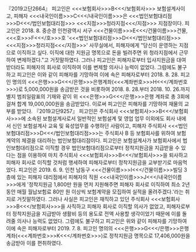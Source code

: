 『2019고단2664』
피고인은 <<<보험회사>>>B<<</보험회사>>> 보험설계사이고, 피해자 <<<내국인이름>>>C<<</내국인이름>>>은 <<<법인보험대리점>>>D<<</법인보험대리점>>> <<<지점>>>청라지점<<</지점>>> 지점장이다.
피고인은 2018. 8. 중순경 인천광역시 서구 <<<건물이름>>>E<<</건물이름>>>건물, <<<호>>>F<<</호>>>호 '<<<법인보험대리점>>>D<<</법인보험대리점>>> <<<지점>>>청라지점<<</지점>>>' 사무실에서, 피해자에게 "당신이 운영하는 지점으로 이직하고 싶다. 이직에 대한 지원금 명목으로 돈을 빌려주면 위 청라지점에서 근무하여 변제하겠다."고 거짓말하였다.
그러나 피고인은 피해자로부터 입사지원금을 대여 받더라도 피해자의 회사로 이직하여 이를 변제할 의사나 능력이 없었다.
그럼에도 불구하고 피고인은 이와 같이 피해자를 기망하여 이에 속은 피해자로부터 2018. 8. 28. 피고인 명의의 <<<은행>>>G<<</은행>>>은행계좌(<<<계좌번호>>>H<<</계좌번호>>>)로 5,000,000원을 송금받은 것을 비롯하여 2018. 8. 28.부터 2018. 10. 26.까지 별지 범죄일람표의 기재와 같이 위 <<<은행>>>G<<</은행>>>은행 계좌로 총 3회에 걸쳐 합계 19,000,000원을 송금받았다.
이로써 피고인은 피해자를 기망하여 재물의 교부를 받았다.
『2019고단9257』
피고인은 주식회사 <<<보험회사>>>B<<</보험회사>>>에 소속된 보험설계사로서 일반적인 보험설계 및 영업 업무 이외에도 회사 내에서 신인 보험설계사 교육 및 육성업무를 수행하던 사람이고, 피해자 주식회사 <<<법인보험대리점>>>D<<</법인보험대리점>>>는 주식회사 B 등 보험회사를 위하여 보험계약의 체결을 대리하는 법인보험대리점이다.
피고인은 보험설계사가 보험회사에서 법인보험대리점으로 이직할 경우 법인보험대리점으로부터 정착지원금을 지급받을 수 있다는 점을 이용하여 마치 주식회사 <<<보험회사>>>B<<</보험회사>>>을 퇴사하고 피해자 회사로 이직할 것처럼 행세하여 피해자로부터 정착지원금을 교부받기로 마음먹었다.
피고인은 2019. 6. 9. 인천 남동구 <<<건물이름>>>I<<</건물이름>>>빌딩 3층에 있는 피해자 대리점에서 피해자의 직원 <<<내국인이름>>>J<<</내국인이름>>>에게 '정착지원금 1,800만 원을 먼저 지원해주면 피해자 회사로 이직하여 최소 2년 동안 매월 월납보험료 80만 원 이상씩 보험계약을 모집하여 실적을 올려주겠다.'라는 취지로 거짓말하였다.
그러나 사실은 피고인은 재직하고 있던 주식회사 <<<보험회사>>>B<<</보험회사>>>을 사직하고 피해자 회사로 이직할 의사가 없었고, 피해자로부터 정착지원금을 지급받아 생활비 등의 용도로 전액 사용할 생각이었기 때문에 이를 돌려줄 의사나 능력도 없었다.
그럼에도 불구하고 피고인은 위와 같이 피해자를 기망하여 이에 속은 피해자로부터 2019. 7. 8. 피고인 명의의 <<<은행>>>G<<</은행>>>은행 계좌(<<<계좌번호>>>K<<</계좌번호>>>)로 정착지원금 명목으로 17,406,000원을 송금받아 이를 편취하였다.